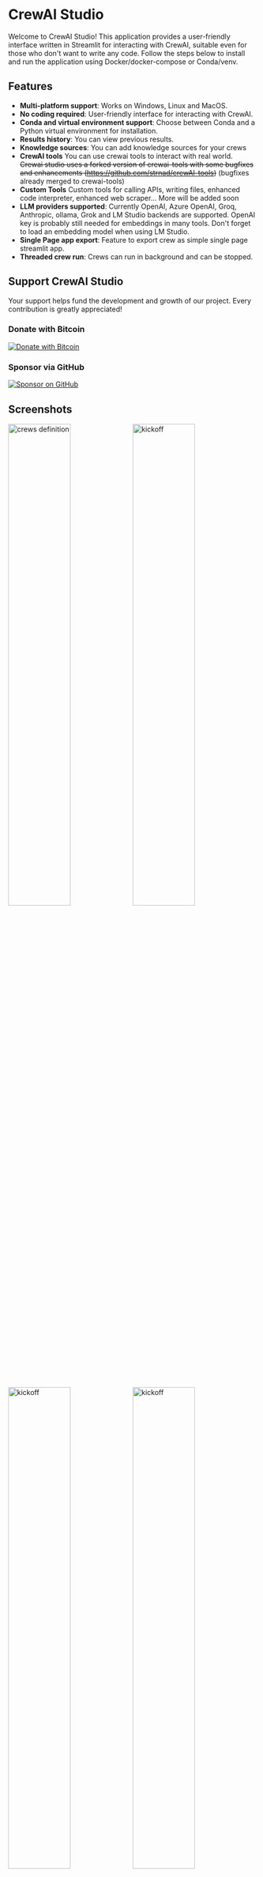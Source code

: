 # CrewAI Studio

Welcome to CrewAI Studio! This application provides a user-friendly interface written in Streamlit for interacting with CrewAI, suitable even for those who don't want to write any code. Follow the steps below to install and run the application using Docker/docker-compose or Conda/venv.

## Features

- **Multi-platform support**: Works on Windows, Linux and MacOS.
- **No coding required**: User-friendly interface for interacting with CrewAI.
- **Conda and virtual environment support**: Choose between Conda and a Python virtual environment for installation.
- **Results history**: You can view previous results.
- **Knowledge sources**: You can add knowledge sources for your crews
- **CrewAI tools** You can use crewai tools to interact with real world. ~~Crewai studio uses a forked version of crewai-tools with some bugfixes and enhancements (https://github.com/strnad/crewAI-tools)~~ (bugfixes already merged to crewai-tools)
- **Custom Tools** Custom tools for calling APIs, writing files, enhanced code interpreter, enhanced web scraper... More will be added soon
- **LLM providers supported**: Currently OpenAI, Azure OpenAI, Groq, Anthropic, ollama, Grok and LM Studio backends are supported. OpenAI key is probably still needed for embeddings in many tools. Don't forget to load an embedding model when using LM Studio.
- **Single Page app export**: Feature to export crew as simple single page streamlit app.
- **Threaded crew run**: Crews can run in background and can be stopped.

## Support CrewAI Studio

Your support helps fund the development and growth of our project. Every contribution is greatly appreciated!

### Donate with Bitcoin
[![Donate with Bitcoin](https://www.blockonomics.co/img/pay_with_bitcoin_medium.png)](https://pay-link.s3.us-west-2.amazonaws.com/index.html?uid=b14b42846ecd40fe)

### Sponsor via GitHub
[![Sponsor on GitHub](https://img.shields.io/badge/Sponsor-GitHub-ff69b4?style=for-the-badge&logo=github)](https://github.com/sponsors/strnad)


## Screenshots

<img src="https://raw.githubusercontent.com/strnad/CrewAI-Studio/main/img/ss1.png" alt="crews definition" style="width:50%;"/><img src="https://raw.githubusercontent.com/strnad/CrewAI-Studio/main/img/ss2.png" alt="kickoff" style="width:50%;"/>
<img src="https://raw.githubusercontent.com/strnad/CrewAI-Studio/main/img/ss3.png" alt="kickoff" style="width:50%;"/><img src="https://raw.githubusercontent.com/strnad/CrewAI-Studio/main/img/ss4.png" alt="kickoff" style="width:50%;"/>
<img src="https://raw.githubusercontent.com/strnad/CrewAI-Studio/main/img/ss5.png" alt="kickoff" style="width:50%;"/><img src="https://raw.githubusercontent.com/strnad/CrewAI-Studio/main/img/ss6.png" alt="kickoff" style="width:50%;"/>

## Installation

### Using Virtual Environment

**For Virtual Environment**: Ensure you have Python installed. If you dont have python instaled, you can simply use the conda installer.

#### On Linux or MacOS

1. **Clone the repository (or use downloaded ZIP file)**:

   ```bash
   git clone https://github.com/strnad/CrewAI-Studio.git
   cd CrewAI-Studio
   ```

2. **Run the installation script**:

   ```bash
   ./install_venv.sh
   ```

3. **Run the application**:
   ```bash
   ./run_venv.sh
   ```

#### On Windows

1. **Clone the repository (or use downloaded ZIP file)**:

   ```powershell
   git clone https://github.com/strnad/CrewAI-Studio.git
   cd CrewAI-Studio
   ```

2. **Run the Conda installation script**:

   ```powershell
   ./install_venv.bat
   ```

3. **Run the application**:
   ```powershell
   ./run_venv.bat
   ```

### Using Conda

Conda will be installed locally in the project folder. No need for a pre-existing Conda installation.

#### On Linux

1. **Clone the repository (or use downloaded ZIP file)**:

   ```bash
   git clone https://github.com/strnad/CrewAI-Studio.git
   cd CrewAI-Studio
   ```

2. **Run the Conda installation script**:

   ```bash
   ./install_conda.sh
   ```

3. **Run the application**:
   ```bash
   ./run_conda.sh
   ```

#### On Windows

1. **Clone the repository (or use downloaded ZIP file)**:

   ```powershell
   git clone https://github.com/strnad/CrewAI-Studio.git
   cd CrewAI-Studio
   ```

2. **Run the Conda installation script**:

   ```powershell
   ./install_conda.bat
   ```

3. **Run the application**:
   ```powershell
   ./run_conda.bat
   ```

### One-Click Deployment

[![Deploy to RepoCloud](https://d16t0pc4846x52.cloudfront.net/deploylobe.svg)](https://repocloud.io/details/?app_id=318)

## Running with Docker Compose

To quickly set up and run CrewAI-Studio using Docker Compose, follow these steps:

### Prerequisites

- Ensure [Docker](https://docs.docker.com/get-docker/) and [Docker Compose](https://docs.docker.com/compose/install/) are installed on your system.

### Steps

1. Clone the repository:
```
git clone https://github.com/strnad/CrewAI-Studio.git
cd CrewAI-Studio
```

2. Create a .env file for configuration.  Edit for your own configuration:
```
cp .env_example .env
```

3. Start the application with Docker Compose:
```
docker-compose up --build
```

4. Access the application: http://localhost:8501

## Configuration

Before running the application, ensure you update the `.env` file with your API keys and other necessary configurations. An example `.env` file is provided for reference.

## Troubleshooting
In case of problems:
- Delete the `venv/miniconda` folder and reinstall `crewai-studio`.
- Rename `crewai.db` (it contains your crews but sometimes new versions can break compatibility).
- Raise an issue and I will help you.

## Video tutorial
Video tutorial on CrewAI Studio made by Josh Poco

[![FREE CrewAI Studio GUI EASY AI Agent Creation!🤖 Open Source AI Agent Orchestration Self Hosted](https://img.youtube.com/vi/3Uxdggt88pY/hqdefault.jpg)](https://www.youtube.com/watch?v=3Uxdggt88pY)

## Star History

<a href="https://star-history.com/#strnad/CrewAI-Studio&Date">
 <picture>
   <source media="(prefers-color-scheme: dark)" srcset="https://api.star-history.com/svg?repos=strnad/CrewAI-Studio&type=Date&theme=dark" />
   <source media="(prefers-color-scheme: light)" srcset="https://api.star-history.com/svg?repos=strnad/CrewAI-Studio&type=Date" />
   <img alt="Star History Chart" src="https://api.star-history.com/svg?repos=strnad/CrewAI-Studio&type=Date" />
 </picture>   
</a>
